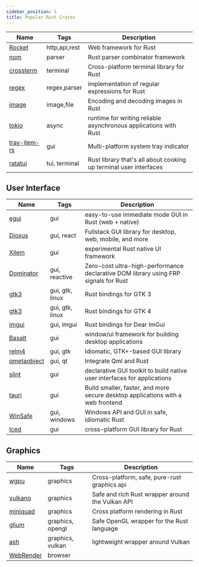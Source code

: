 ```yaml
---
sidebar_position: 1
title: Popular Rust Crates
---
```


| Name | Tags | Description |
|-|-|-|
| [Rocket](https://github.com/SergioBenitez/Rocket) | http,api,rest | Web framework for Rust |
| [nom](https://github.com/rust-bakery/nom) | parser | Rust parser combinator framework |
| [crossterm](https://github.com/crossterm-rs/crossterm) | terminal | Cross-platform terminal library for Rust |
| [regex](https://github.com/rust-lang/regex) | regex,parser | implementation of regular expressions for Rust |
| [image](https://github.com/image-rs/image) | image,file | Encoding and decoding images in Rust |
| [tokio](https://github.com/tokio-rs/tokio) | async | runtime for writing reliable asynchronous applications with Rust |
| [tray-item-rs](https://github.com/olback/tray-item-rs) | gui | Multi-platform system tray indicator |
| [ratatui](https://github.com/ratatui-org/ratatui) | tui, terminal | Rust library that's all about cooking up terminal user interfaces |


## User Interface

| Name | Tags | Description |
|-|-|-|
| [egui](https://github.com/emilk/egui) | gui | easy-to-use immediate mode GUI in Rust (web + native) |
| [Dioxus](https://github.com/DioxusLabs/dioxus/) | gui, react | Fullstack GUI library for desktop, web, mobile, and more |
| [Xilem](https://github.com/linebender/xilem) | gui | experimental Rust native UI framework |
| [Dominator](https://github.com/Pauan/rust-dominator) | gui, reactive | Zero-cost ultra-high-performance declarative DOM library using FRP signals for Rust |
| [gtk3](https://github.com/gtk-rs/gtk3-rs) | gui, gtk, linux | Rust bindings for GTK 3 |
| [gtk3](https://github.com/gtk-rs/gtk4-rs) | gui, gtk, linux | Rust bindings for GTK 4 |
| [imgui](https://github.com/imgui-rs/imgui-rs) | gui, imgui | Rust bindings for Dear ImGui |
| [Basalt](https://github.com/AustinJ235/basalt) | gui | window/ui framework for building desktop applications |
| [relm4](https://github.com/Relm4/Relm4) | gui, gtk | Idiomatic, GTK+-based GUI library |
| [qmetaobject](https://github.com/woboq/qmetaobject-rs) | gui, qt | Integrate Qml and Rust |
| [slint](https://github.com/slint-ui/slint) | gui | declarative GUI toolkit to build native user interfaces for applications |
| [tauri](https://github.com/tauri-apps/tauri) | gui | Build smaller, faster, and more secure desktop applications with a web frontend |
| [WinSafe](https://github.com/rodrigocfd/winsafe) | gui, windows | Windows API and GUI in safe, idiomatic Rust |
| [Iced](https://github.com/iced-rs/iced) | gui | cross-platform GUI library for Rust |

## Graphics

| Name | Tags | Description |
|-|-|-|
| [wgpu](https://github.com/gfx-rs/wgpu) | graphics | Cross-platform, safe, pure-rust graphics api |
| [vulkano](https://github.com/vulkano-rs/vulkano) | graphics | Safe and rich Rust wrapper around the Vulkan API |
| [miniquad](https://github.com/not-fl3/miniquad) | graphics | Cross platform rendering in Rust |
| [glium](https://github.com/glium/glium) | graphics, opengl | Safe OpenGL wrapper for the Rust language |
| [ash](https://github.com/ash-rs/ash) | graphics, vulkan | lightweight wrapper around Vulkan |
| [WebRender](https://github.com/servo/webrender) | browser
